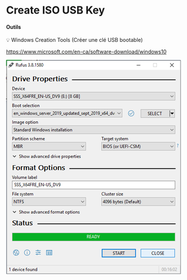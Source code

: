 # Create ISO USB Key


#### Outils

:bulb: Windows Creation Tools (Créer une clé USB bootable)

https://www.microsoft.com/en-ca/software-download/windows10

![image](../images/rufus_USB.png)
